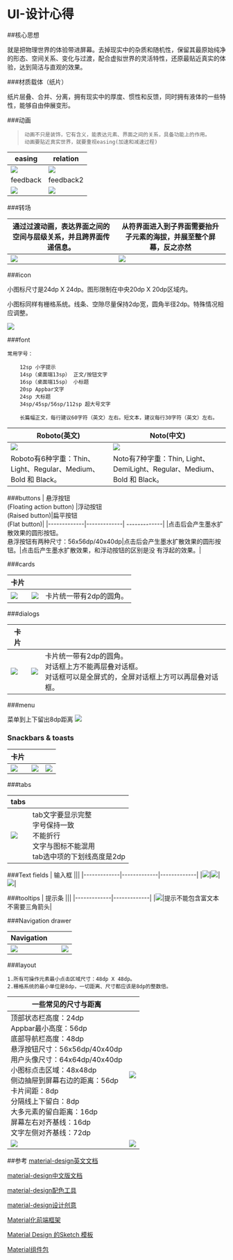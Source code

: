 # UI-设计心得

##核心思想

就是把物理世界的体验带进屏幕。去掉现实中的杂质和随机性，保留其最原始纯净的形态、空间关系、变化与过渡，配合虚拟世界的灵活特性，还原最贴近真实的体验，达到简洁与直观的效果。

###材质载体（纸片）

纸片层叠、合并、分离，拥有现实中的厚度、惯性和反馈，同时拥有液体的一些特性，能够自由伸展变形。

###动画


>     动画不只是装饰，它有含义，能表达元素、界面之间的关系，具备功能上的作用。
>     动画要贴近真实世界，就要重视easing(加速和减速过程)


| easing | relation |
|-------------| -------------|
| ![](./img/animation.gif) | ![](./img/animation-relation.gif) |
| feedback | feedback2 |
| ![](./img/animation-feedback.gif) | ![](./img/animation-feedback2.gif) |


###转场

| 通过过渡动画，表达界面之间的空间与层级关系，并且跨界面传递信息。| 从符界面进入到子界面需要抬升子元素的海拔，并展至整个屏幕，反之亦然 |
|-------------|-------------|
| ![](./img/Transition2.gif) | ![](./img/Transition.gif)|

###icon

小图标尺寸是24dp X 24dp。图形限制在中央20dp X 20dp区域内。

小图标同样有栅格系统。线条、空隙尽量保持2dp宽，圆角半径2dp。特殊情况相应调整。

![](./img/icon.png)

###font

```
常用字号：

    12sp 小字提示
    14sp（桌面端13sp） 正文/按钮文字
    16sp（桌面端15sp） 小标题
    20sp Appbar文字
    24sp 大标题
    34sp/45sp/56sp/112sp 超大号文字

    长篇幅正文，每行建议60字符（英文）左右。短文本，建议每行30字符（英文）左右。
```

| Roboto(英文)       |      Noto(中文)      |
|-------------|-------------|
| ![](./img/font-Roboto.png)     | ![](./img/font-Noto.png)|
|Roboto有6种字重：Thin、Light、Regular、Medium、Bold 和 Black。|Noto有7种字重：Thin, Light、DemiLight、Regular、Medium、Bold 和 Black。|

###buttons
| 悬浮按钮<br>(Floating action button) |浮动按钮<br>(Raised button)|扁平按钮<br>(Flat button)|
|-------------|-------------| -------------|
|点击后会产生墨水扩散效果的圆形按钮。<br>悬浮按钮有两种尺寸：56x56dp/40x40dp|点击后会产生墨水扩散效果的圆形按钮。|点击后产生墨水扩散效果，和浮动按钮的区别是没
有浮起的效果。|


###cards

| 卡片 |||
|-------------|-------------|-------------|
|![](./img/cards.png)|![](./img/cards2.png)|卡片统一带有2dp的圆角。|

###dialogs

| 卡片 |||
|-------------|-------------|-------------|
|![](./img/dialog.png)|![](./img/dialog2.png)|卡片统一带有2dp的圆角。<br>对话框上方不能再层叠对话框。<br>对话框可以是全屏式的，全屏对话框上方可以再层叠对话框。|

###menu

菜单到上下留出8dp距离
![](./img/menu.png)

### Snackbars & toasts

| 卡片 |||
|------------|-------------|-------------|
|![](./img/snackbars.png)|![](./img/snackbars1.png)|![](./img/snackbars2.png)|

###tabs

| tabs ||
|-------------|-------------|
|![](./img/tabs.png)|tab文字要显示完整<br>字号保持一致<br>不能折行<br>文字与图标不能混用<br>tab选中项的下划线高度是2dp|

###Text fields
| 输入框 |||
|-------------|-------------|-------------|
|![](./img/textField.png)|![](./img/textField2.png)|![](./img/textField3.png)|

###tooltips
| 提示条 |||
|-------------|-------------|
|![](./img/tooltips.png)|提示不能包含富文本<br>不需要三角箭头|

###Navigation drawer

| Navigation |||
|-------------|-------------|-------------|
|![](./img/navigationDrawer.png)||![](./img/navigationDrawer2.png)|手机端的侧边抽屉距离屏幕右侧56dp<br>菜单项不能换行|




###layout

```
1.所有可操作元素最小点击区域尺寸：48dp X 48dp。
2.栅格系统的最小单位是8dp，一切距离、尺寸都应该是8dp的整数倍。
```


| 一些常见的尺寸与距离       |            |
|-------------|-------------|
|顶部状态栏高度：24dp<br>Appbar最小高度：56dp<br>底部导航栏高度：48dp<br>悬浮按钮尺寸：56x56dp/40x40dp<br>用户头像尺寸：64x64dp/40x40dp<br>小图标点击区域：48x48dp<br>侧边抽屉到屏幕右边的距离：56dp<br>卡片间距：8dp<br>分隔线上下留白：8dp<br>大多元素的留白距离：16dp<br>屏幕左右对齐基线：16dp<br>文字左侧对齐基线：72dp| ![](./img/layout.png)|
| ![](./img/layout2.png)| ![](./img/layout3.png)|






##参考
[material-design英文文档](http://www.google.com/design/spec/material-design/)

[material-design中文版文档](http://wiki.jikexueyuan.com/project/material-design/)

[material-design配色工具](http://www.materialpalette.com/)

[material-design设计创意](http://www.materialup.com/)

[Material化前端框架](http://materializecss.com/)

[Material Design 的Sketch 模板](https://dribbble.com/shots/1686164-Material-Design-Free-Sketch-Template-Icons?list=searches&offset=5)

[Material组件包](http://theultralinx.com/2014/11/material-design-ui-kit-free-download/)
